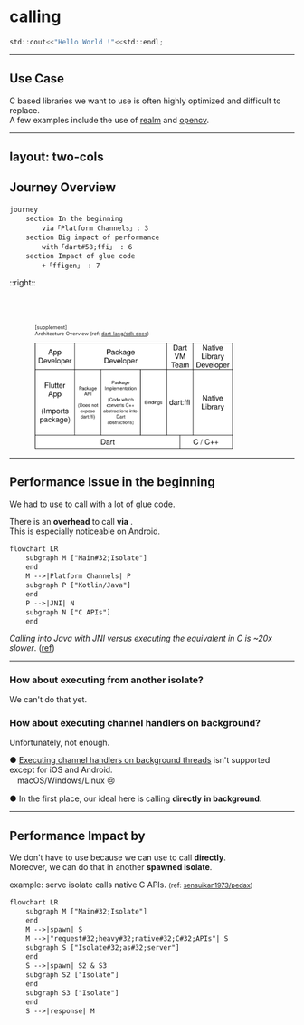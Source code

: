<PageTitleHeader section="calling native C APIs"/>

# calling <UniqueTechnicalTerm val="native C APIs"/>

```c
std::cout<<"Hello World !"<<std::endl;
```

---

<PageTitleHeader section="calling native C APIs" title="Use Case"/>

## Use Case

C based libraries we want to use is often highly optimized and difficult to replace.  
A few examples include the use of [realm](https://github.com/realm/realm-core) and [opencv](https://opencv.org/).

---
layout: two-cols
---
<!-- https://github.com/slidevjs/slidev/blob/main/packages/client/layouts/two-cols.vue -->

<PageTitleHeader section="calling native C APIs" title="Journey Overview"/>

## Journey Overview

```mermaid {scale: 0.6}
journey
    section In the beginning
        via「Platform Channels」: 3
    section Big impact of performance
        with「dart#58;ffi」 : 6
    section Impact of glue code
        +「ffigen」 : 7
```
<!-- https://mermaid-js.github.io/mermaid/#/./flowchart?id=entity-codes-to-escape-characters -->

::right::
<br/>
<br/>
<br/>
<br/>
<div style="margin-left: 5em; font-size: xx-small">
    <div>
        [supplement]
        <br/>
        <TechnicalTerm val="dart:ffi"/> Architecture Overview
        (ref: <a href="https://github.com/dart-lang/sdk/blob/master/samples/ffi/sqlite/docs/sqlite-tutorial.md#architecture-overview">dart-lang/sdk docs</a>)
    </div>
    <br/>
    <img src="https://github.com/dart-lang/sdk/raw/master/samples/ffi/sqlite/docs/lib/scenario-default.svg" width="350"/>
</div>

---

<PageTitleHeader section="calling native C APIs" title="Issues"/>

## Performance Issue in the beginning

We had to use <a href="https://docs.flutter.dev/development/platform-integration/platform-channels" target="_blank"><TechnicalTerm val="Platform Channels"/></a> to call <UniqueTechnicalTerm val="native C APIs"/> with a lot of glue code.  
<!-- [Dart VM FFI Vision written by Google dart-lang Team Engineer](https://gist.github.com/mraleph/2582b57737711da40262fad71215d62e) -->

There is an **overhead** to call <UniqueTechnicalTerm val="native C APIs"/> **via** <TechnicalTerm val="Platform Channels"/>.  
This is especially noticeable on Android.

```mermaid
flowchart LR
    subgraph M ["Main#32;Isolate"]
    end
    M -->|Platform Channels| P
    subgraph P ["Kotlin/Java"]
    end
    P -->|JNI| N
    subgraph N ["C APIs"]
    end
```

<em>Calling into Java with JNI versus executing the equivalent in C is ~20x slower</em>. ([ref](https://docs.google.com/document/d/1bD_tiN987fWEPtw7tjXHzqZVg_g9H95IS32Cm609VZ8))

---

<PageTitleHeader section="calling native C APIs" title="Issues"/>

### How about executing from another isolate?

We can't do that yet.

### How about executing channel handlers on background?

Unfortunately, not enough.  

● [Executing channel handlers on background threads](https://docs.flutter.dev/development/platform-integration/platform-channels#channels-and-platform-threading) isn't supported except for iOS and Android.  
　macOS/Windows/Linux 😢

● In the first place, our ideal here is calling <UniqueTechnicalTerm val="native C APIs"/> **directly** **in background**.

---

<PageTitleHeader section="calling native C APIs" title="Impact"/>

## Performance Impact by <TechnicalTerm val="dart:ffi"/>

We don't have to use <TechnicalTerm val="Platform Channels"/> because we can use <TechnicalTerm val="dart:ffi"/> to call <UniqueTechnicalTerm val="native C APIs"/> **directly**.  
Moreover, we can do that in another **spawned isolate**.  

example: serve isolate calls native C APIs. <small>(ref: [sensuikan1973/pedax](https://github.com/sensuikan1973/pedax/blob/main/lib/engine/edax_server.dart))</small>
<!-- FFI package example: https://github.com/sensuikan1973/libedax4dart -->

```mermaid
flowchart LR
    subgraph M ["Main#32;Isolate"]
    end
    M -->|spawn| S
    M -->|"request#32;heavy#32;native#32;C#32;APIs"| S
    subgraph S ["Isolate#32;as#32;server"]
    end
    S -->|spawn| S2 & S3
    subgraph S2 ["Isolate"]
    end
    subgraph S3 ["Isolate"]
    end
    S -->|response| M
```

<!-- https://mermaid-js.github.io/mermaid/#/flowchart -->
